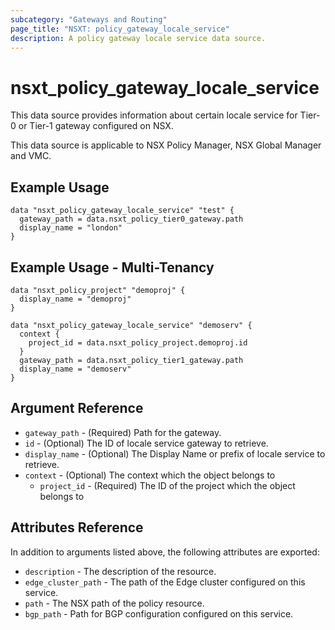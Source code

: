 ```yaml
---
subcategory: "Gateways and Routing"
page_title: "NSXT: policy_gateway_locale_service"
description: A policy gateway locale service data source.
---
```


# nsxt_policy_gateway_locale_service

This data source provides information about certain locale service for Tier-0 or Tier-1 gateway configured on NSX.

This data source is applicable to NSX Policy Manager, NSX Global Manager and VMC.

## Example Usage

```hcl
data "nsxt_policy_gateway_locale_service" "test" {
  gateway_path = data.nsxt_policy_tier0_gateway.path
  display_name = "london"
}
```

## Example Usage - Multi-Tenancy

```hcl
data "nsxt_policy_project" "demoproj" {
  display_name = "demoproj"
}

data "nsxt_policy_gateway_locale_service" "demoserv" {
  context {
    project_id = data.nsxt_policy_project.demoproj.id
  }
  gateway_path = data.nsxt_policy_tier1_gateway.path
  display_name = "demoserv"
}
```

## Argument Reference

* `gateway_path` - (Required) Path for the gateway.
* `id` - (Optional) The ID of locale service gateway to retrieve.
* `display_name` - (Optional) The Display Name or prefix of locale service to retrieve.
* `context` - (Optional) The context which the object belongs to
  * `project_id` - (Required) The ID of the project which the object belongs to

## Attributes Reference

In addition to arguments listed above, the following attributes are exported:

* `description` - The description of the resource.
* `edge_cluster_path` - The path of the Edge cluster configured on this service.
* `path` - The NSX path of the policy resource.
* `bgp_path` - Path for BGP configuration configured on this service.
